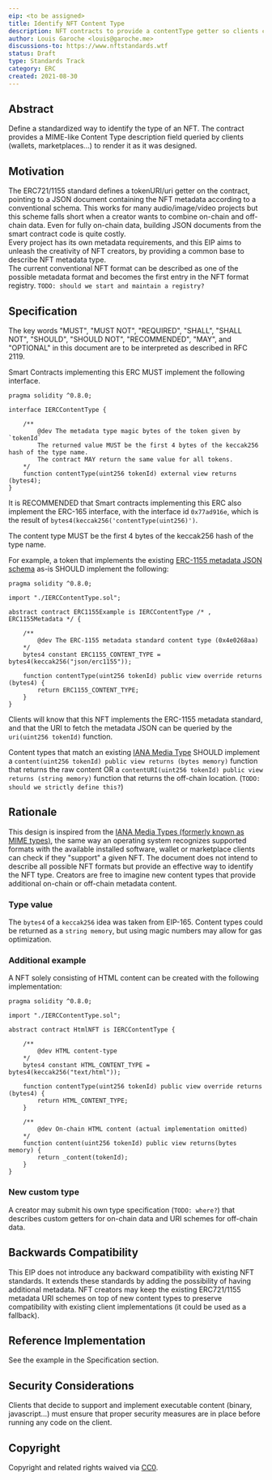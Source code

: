 ```yaml
---
eip: <to be assigned>
title: Identify NFT Content Type
description: NFT contracts to provide a contentType getter so clients can identify the type of NFT and how to fetch metadata
author: Louis Garoche <louis@garoche.me>
discussions-to: https://www.nftstandards.wtf
status: Draft
type: Standards Track
category: ERC
created: 2021-08-30
---
```


## Abstract
Define a standardized way to identify the type of an NFT. The contract provides a MIME-like Content Type description field queried by clients (wallets, marketplaces...) to render it as it was designed.

## Motivation
The ERC721/1155 standard defines a tokenURI/uri getter on the contract, pointing to a JSON document containing the NFT metadata according to a conventional schema. This works for many audio/image/video projects but this scheme falls short when a creator wants to combine on-chain and off-chain data. Even for fully on-chain data, building JSON documents from the smart contract code is quite costly. <br>
Every project has its own metadata requirements, and this EIP aims to unleash the creativity of NFT creators, by providing a common base to describe NFT metadata type.<br>
The current conventional NFT format can be described as one of the possible metadata format and becomes the first entry in the NFT format registry.
```TODO: should we start and maintain a registry?```

## Specification
The key words "MUST", "MUST NOT", "REQUIRED", "SHALL", "SHALL NOT", "SHOULD", "SHOULD NOT", "RECOMMENDED", "MAY", and "OPTIONAL" in this document are to be interpreted as described in RFC 2119.<br>

Smart Contracts implementing this ERC MUST implement the following interface. 

```solidity
pragma solidity ^0.8.0;

interface IERCContentType {
    
    /**
        @dev The metadata type magic bytes of the token given by `tokenId` 
        The returned value MUST be the first 4 bytes of the keccak256 hash of the type name.
        The contract MAY return the same value for all tokens.
    */
    function contentType(uint256 tokenId) external view returns (bytes4);
}
```

It is RECOMMENDED that Smart contracts implementing this ERC also implement the ERC-165 interface, with the interface id ```0x77ad916e```, which is the result of ```bytes4(keccak256('contentType(uint256)')```.

The content type MUST be the first 4 bytes of the keccak256 hash of the type name. <br>

For example, a token that implements the existing [ERC-1155 metadata JSON schema](https://eips.ethereum.org/EIPS/eip-1155#metadata) as-is SHOULD implement the following: 
```solidity
pragma solidity ^0.8.0;

import "./IERCContentType.sol";

abstract contract ERC1155Example is IERCContentType /* , ERC1155Metadata */ {
    
    /**
        @dev The ERC-1155 metadata standard content type (0x4e0268aa)
    */
    bytes4 constant ERC1155_CONTENT_TYPE = bytes4(keccak256("json/erc1155"));
    
    function contentType(uint256 tokenId) public view override returns (bytes4) {
        return ERC1155_CONTENT_TYPE;
    } 
}
```
Clients will know that this NFT implements the ERC-1155 metadata standard, and that the URI to fetch the metadata JSON can be queried by the ```uri(uint256 tokenId)``` function.

Content types that match an existing [IANA Media Type](https://www.iana.org/assignments/media-types/media-types.xhtml) SHOULD implement a ```content(uint256 tokenId) public view returns (bytes memory)``` function that returns the raw content OR a ```contentURI(uint256 tokenId) public view returns (string memory)``` function that returns the off-chain location. (```TODO: should we strictly define this?```)

## Rationale
This design is inspired from the [IANA Media Types (formerly known as MIME types)](https://www.iana.org/assignments/media-types/media-types.xhtml), the same way an operating system recognizes supported formats with the available installed software, wallet or marketplace clients can check if they "support" a given NFT. The document does not intend to describe all possible NFT formats but provide an effective way to identify the NFT type. Creators are free to imagine new content types that provide additional on-chain or off-chain metadata content.

### Type value
The ```bytes4``` of a ```keccak256``` idea was taken from EIP-165. Content types could be returned as a ```string memory```, but using magic numbers may allow for gas optimization.

### Additional example
A NFT solely consisting of HTML content can be created with the following implementation:
```solidity
pragma solidity ^0.8.0;

import "./IERCContentType.sol";

abstract contract HtmlNFT is IERCContentType {
    
    /**
        @dev HTML content-type
    */
    bytes4 constant HTML_CONTENT_TYPE = bytes4(keccak256("text/html"));
    
    function contentType(uint256 tokenId) public view override returns (bytes4) {
        return HTML_CONTENT_TYPE;
    }
    
    /**
        @dev On-chain HTML content (actual implementation omitted)
    */
    function content(uint256 tokenId) public view returns(bytes memory) {
        return _content(tokenId);
    }
}
```

### New custom type
A creator may submit his own type specification (```TODO: where?```) that describes custom getters for on-chain data and URI schemes for off-chain data.

## Backwards Compatibility
This EIP does not introduce any backward compatibility with existing NFT standards. It extends these standards by adding the possibility of having additional metadata. 
NFT creators may keep the existing ERC721/1155 metadata URI schemes on top of new content types to preserve compatibility with existing client implementations (it could be used as a fallback). 

## Reference Implementation
See the example in the Specification section.

## Security Considerations
Clients that decide to support and implement executable content (binary, javascript...) must ensure that proper security measures are in place before running any code on the client.  

## Copyright
Copyright and related rights waived via [CC0](https://creativecommons.org/publicdomain/zero/1.0/).
